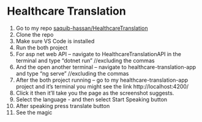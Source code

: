 # Healthcare Translation
1.	Go to my repo [saquib-hassan/HealthcareTranslation](https://github.com/saquib-hassan)
2.	Clone the repo
3.	Make sure VS Code is installed
4.	Run the both project
5.	For asp net web API – navigate to HealthcareTranslationAPI in the terminal and type “dotnet run” //excluding the commas
6.	And the open another terminal – navigate to healthcare-translation-app and type “ng serve” //excluding the commas
7.	After the both project running – go to my healthcare-translation-app project and it’s terminal you might see the link http://localhost:4200/
8.	Click it then it’ll take you the page as the screenshot suggests.
9.	Select the language - and then select Start Speaking button
10.	After speaking press translate button
11.	See the magic


  



